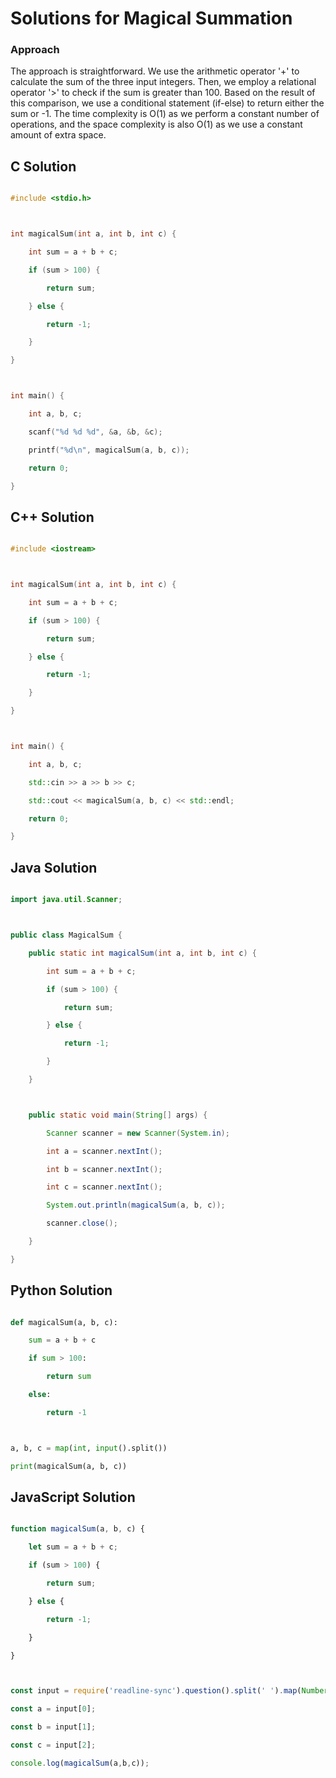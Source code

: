 # Solutions for Magical Summation

### Approach
The approach is straightforward. We use the arithmetic operator '+' to calculate the sum of the three input integers.  Then, we employ a relational operator '>' to check if the sum is greater than 100. Based on the result of this comparison, we use a conditional statement (if-else) to return either the sum or -1.  The time complexity is O(1) as we perform a constant number of operations, and the space complexity is also O(1) as we use a constant amount of extra space.

## C Solution
```c
#include <stdio.h>

int magicalSum(int a, int b, int c) {
    int sum = a + b + c;
    if (sum > 100) {
        return sum;
    } else {
        return -1;
    }
}

int main() {
    int a, b, c;
    scanf("%d %d %d", &a, &b, &c);
    printf("%d\n", magicalSum(a, b, c));
    return 0;
}
```

## C++ Solution
```cpp
#include <iostream>

int magicalSum(int a, int b, int c) {
    int sum = a + b + c;
    if (sum > 100) {
        return sum;
    } else {
        return -1;
    }
}

int main() {
    int a, b, c;
    std::cin >> a >> b >> c;
    std::cout << magicalSum(a, b, c) << std::endl;
    return 0;
}
```

## Java Solution
```java
import java.util.Scanner;

public class MagicalSum {
    public static int magicalSum(int a, int b, int c) {
        int sum = a + b + c;
        if (sum > 100) {
            return sum;
        } else {
            return -1;
        }
    }

    public static void main(String[] args) {
        Scanner scanner = new Scanner(System.in);
        int a = scanner.nextInt();
        int b = scanner.nextInt();
        int c = scanner.nextInt();
        System.out.println(magicalSum(a, b, c));
        scanner.close();
    }
}
```

## Python Solution
```python
def magicalSum(a, b, c):
    sum = a + b + c
    if sum > 100:
        return sum
    else:
        return -1

a, b, c = map(int, input().split())
print(magicalSum(a, b, c))
```

## JavaScript Solution
```javascript
function magicalSum(a, b, c) {
    let sum = a + b + c;
    if (sum > 100) {
        return sum;
    } else {
        return -1;
    }
}

const input = require('readline-sync').question().split(' ').map(Number);
const a = input[0];
const b = input[1];
const c = input[2];
console.log(magicalSum(a,b,c));
```